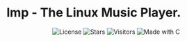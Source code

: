 # lmp - The Linux Music Player.

<p align="center">
  <img src="https://img.shields.io/github/license/Zer0Flux86/lmp?style=flat-square&labelColor=%23c2c2c2&color=%23555555" alt="License"/>
  <img src="https://img.shields.io/github/stars/Zer0Flux86/lmp?style=flat-square&labelColor=%23c2c2c2&color=%23555555" alt="Stars"/>
  <img src="https://img.shields.io/badge/Visitors-11-%23555555?style=flat-square&labelColor=%23c2c2c2" alt="Visitors"/>
  <img src="https://img.shields.io/badge/Made%20with-C-blue?style=flat-square&labelColor=%23c2c2c2&color=%23555555" alt="Made with C"/>
</p>




